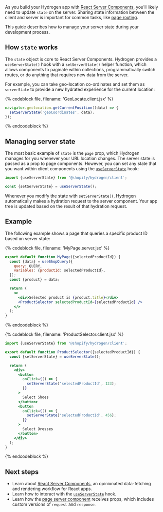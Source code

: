 As you build your Hydrogen app with [React Server Components](/api/hydrogen/framework/react-server-components), you'll likely need to update `state` on the server. Sharing state information between the client and server is important for common tasks, like [page routing](/api/hydrogen/framework/react-server-components#sharing-state-between-client-and-server).

This guide describes how to manage your server state during your development process.

## How `state` works

The `state` object is core to React Server Components. Hydrogen provides a `useServerState()` hook with a `setServerState()` helper function, which allows components to paginate within collections, programmatically switch routes, or do anything that requires new data from the server.

For example, you can take geo-location co-ordinates and set them as `serverState` to provide a new hydrated experience for the current location:

{% codeblock file, filename: 'GeoLocate.client.jsx' %}

```js
navigator.geolocation.getCurrentPosition((data) => {
  setServerState('geoCoordinates', data);
});
```

{% endcodeblock %}

## Managing server state

The most basic example of `state` is the `page` prop, which Hydrogen manages for you whenever your URL location changes. The server state is passed as a prop to page components. However, you can set any state that you want within client components using the [`useServerState`](/api/hydrogen/hooks/global/useserverstate) hook:

```js
import {useServerState} from '@shopify/hydrogen/client';

const {setServerState} = useServerState();
```

Whenever you modify the state with `setServerState()`, Hydrogen automatically makes a hydration request to the server component. Your app tree is updated based on the result of that hydration request.

## Example

The following example shows a page that queries a specific product ID based on server state:

{% codeblock file, filename: 'MyPage.server.jsx' %}

```jsx
export default function MyPage({selectedProductId}) {
  const {data} = useShopQuery({
    query: QUERY,
    variables: {productId: selectedProductId},
  });
  const {product} = data;

  return (
    <>
      <div>Selected product is {product.title}</div>
      <ProductSelector selectedProductId={selectedProductId} />
    </>
  );
}
```

{% endcodeblock %}

{% codeblock file, filename: 'ProductSelector.client.jsx' %}

```jsx
import {useServerState} from '@shopify/hydrogen/client';

export default function ProductSelector({selectedProductId}) {
  const {setServerState} = useServerState();

  return (
    <div>
      <button
        onClick={() => {
          setServerState('selectedProductId', 123);
        }}
      >
        Select Shoes
      </button>
      <button
        onClick={() => {
          setServerState('selectedProductId', 456);
        }}
      >
        Select Dresses
      </button>
    </div>
  );
}
```

{% endcodeblock %}

## Next steps

- Learn about [React Server Components](/api/hydrogen/framework/react-server-components), an opinionated data-fetching and rendering workflow for React apps.
- Learn how to interact with the [`useServerState`](/api/hydrogen/hooks/global/useserverstate) hook.
- Learn how the [page server component](/api/hydrogen/framework/pages) receives props, which includes custom versions of `request` and `response`.
